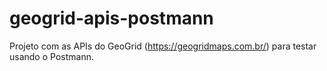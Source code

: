 # geogrid-apis-postmann
Projeto com as APIs do GeoGrid (https://geogridmaps.com.br/) para testar usando o Postmann.
